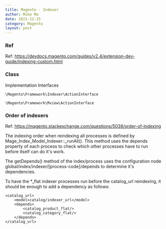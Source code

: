 ```yaml
---
title: Magento - Indexer
author: Mike Mo
date: 2021-12-15
category: Magento
layout: post
---
```


### Ref
Ref: https://devdocs.magento.com/guides/v2.4/extension-dev-guide/indexing-custom.html

### Class
Implementation Interfaces
```
\Magento\Framework\Indexer\ActionInterface
```
```
\Magento\Framework\Mview\ActionInterface
```

### Order of indexers
Ref: https://magento.stackexchange.com/questions/5038/order-of-indexing

The indexing order when reindexing all processes is defined by Mage_Index_Model_Indexer::_runAll().
This method uses the depends property of each process to check which other processes have to run before itself can do it's work.

The getDepends() method of the index/process uses the configuration node global/index/indexer/[process-code]/depends to determine it's dependencies.

To have the *_flat indexer processes run before the catalog_url reindexing, it should be enough to add a dependency as follows:
```
<catalog_url>
    <model>catalog/indexer_url</model>
    <depends>
        <catalog_product_flat/>
        <catalog_category_flat/>
    </depends>
</catalog_url>
```